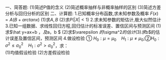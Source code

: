 一、简答题:
 (1)简述P值的含义
 (2)简述概率抽样与非概率抽样的区别
 (3)简述方差分析与回归分析的区别
 二、计算题:
 1.已知概率分布函数,求未知参数及概率 $F(x)=A(B+arctanx)$
 (1)求$A,B$
 (2)求$P(|X|<1)$
 2.求未知参数的矩估计,极大似然估计
 3.已知一组数据、求线性回归方程,回归估计的标准误差、置信区间与预测区间
 (1)求$\hat y=ax+b $，及$a，b $
 (2)求$\varepsilon $的$\sigma^2$的估计
 (3)求$b$的估计误差及置信区间，预测区间
  4.做设检验 ① $H_0:\mu=\mu_0 \ \ \ \ H_1:\mu\ne\mu_0$;②$H_0:\sigma^2\le\sigma^2_0 \ \ \ \ H_1:\sigma^2>\sigma^2_0$，求：<br />(1)均值假设检验 
 (2)方差假设检验
 ​

 